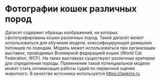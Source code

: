 # Фотографии кошек различных пород
Датасет содержит образцы изображений, на которых сфотографированы кошки различных пород. Такой датасет может использоваться для обучения модели, классифицирующей домашних питомцев по породам. Модель может использоваться при организации выставок, проводимых Всемирной федерацией кошек (World Cat Federation, WCF). На таких выставках существуют различные критерии для определения породы. Применение такой потенциальной модели может стать оптимизация работы судей по первичной оценке животного. 
В качестве источника используется https://lapkins.ru
